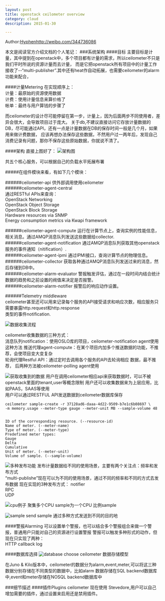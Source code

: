 ```yaml
---
layout: post
title: openstack ceilometer overview  
category: cloud
description: 2015-01-30

---
```


Author:[Hyphen](http://weibo.com/344736086)http://weibo.com/344736086

本文是阅读官方介绍文档的个人笔记：
###系统架构
####目标
主要目标是计量，其中提到在openstack中，多个项目都有计量的需求，所以ceilometer不只是我们平时所说的资源计量而去计量，
而是它把openstack所有项目中的计量工作接收了--“multi-publisher”.其中还有heat作自动拓展，也需要ceilometer的alarm功能来配合，


####计量Metering
在实现顺序上：  
计量：最原始的资源使用数据  
计费：使用计量信息来算价格了  
帐单：最终与用户算钱的步骤了  

而ceilometer的设计尽可能停留在第一步，计量上，因为后面两步不同使用者，差异会很大，会导致项目过于庞大。
关于db,不建议直接访问它存放计量数据的DB，尽可能通过API，还有一点是计量数据在DB的保存时间一般是几个月，如果用来做计费数据，
应该再想办法保存这些数据，不然用户过一两年后，发现自己消费记录有问题，那你不保存这些原始数据，你就说不清了。

####架构
直接上图好了：
![架构图](http://docs.openstack.org/developer/ceilometer/_images/ceilo-arch.png)

共五个核心服务，可以根据自己的负载水平拓展布署  

#####在组件模块来看，有如下几个模块：   

######ceilometer-api  供外部调用使用ceilometer  
######ceilometer-agent-central  
  通过RESTful APIs来查询：    
    OpenStack Networking    
    OpenStack Object Storage    
    OpenStack Block Storage   
    Hardware resources via SNMP   
    Energy consumption metrics via Kwapi framework    
    
######ceilometer-agent-compute  运行在计算节点上，查询实例的性能信息，相关消息。通过AMQP消息队列发送这些数据给collector.  
######ceilometer-agent-notification 通过AMQP消息队列获取其他openstack服务的事件通知（nitification）.  
######ceilometer-agent-ipmi 通过IPMI接口，查询计算节点的物理信息。  
######ceilometer-collector  获取各种通过AMQP消息队列发送过来的消息，然后存储到DB中。    
######ceilometer-alarm-evaluator  警报触发评估，通过在一段时间内结合统计数据的趋势和之前设置的阀值来决定是否报警。    
######ceilometer-alarm-notifier   报警后的响应动作设置。    

######Telemetry middleware  
 ceilometer甚至还可以用来记录每个服务的API接受请求和响应次数，相应服务只需要暴露http.request和http.response   
 类型的事件notification.    

![数据收集流程](http://docs.openstack.org/developer/ceilometer/_images/1-agents.png)

ceilometer收集数据的三种方式：  
消息队列notification：使用OSLO库的项目，ceilometer-notification agent使用这种方法 
推送代理agent-compute：在某个项目内加多个推送数据的功能，不推荐，会使项目变大变复杂  
轮询代理Restful API：通过定时去调用各个服务的API去轮询相应 数据，最不推荐，
后两种方法被ceilometer-polling agent使用




![获取收集到的数据](http://docs.openstack.org/developer/ceilometer/_images/2-accessmodel.png)
用户在调用ceilometer相应api来获取数据时，可以不被openstack里面的tenant,user等概念限制 
用户还可以收集数据来为上层应用，比如PAAS，SAAS等使用  
用户可以通过RESTFUL API发送数据到ceilometer数据库保存     

    ceilometer sample-create -r 37128ad6-daaa-4d22-9509-b7e1c6b08697 \
    -m memory.usage --meter-type gauge --meter-unit MB --sample-volume 48
    

    ID of the corresponding resource. (--resource-id)   
    Name of meter. (--meter-name)
    Type of meter. (--meter-type)
    Predefined meter types:
    Gauge
    Delta
    Cumulative
    Unit of meter. (--meter-unit)
    Volume of sample. (--sample-volume)


![多种发布功能](http://docs.openstack.org/developer/ceilometer/_images/3-Pipeline.png)
发布计量数据给不同的使用场景，主要有两个关注点：频率和发布方式  
“multi-publishe”现在可以为不同的使用场景，通过不同的频率和不同的方式去发布数据
现在实现的3种发布方式： 
notifier    
RPC   
UDP   


![cpu例子](http://docs.openstack.org/developer/ceilometer/_images/4-Transformer.png)
聚集多个CPU sample为一个CPU 比例sample


![sample send](http://docs.openstack.org/developer/ceilometer/_images/5-multi-publish.png)
sample 通过多种方式发送到不同的目的地


####警报Alarming
可以设置单个警报，也可以结合多个警报组合来做一个警报，普通用户只能对自己的资源进行设置警报
警报可以触发多种形式的动作，但现在只实现了两种：  
HTTP callback 
log 


####数据库选择
![database choose](http://docs.openstack.org/developer/ceilometer/_images/6-storagemodel.png)
ceilometer 数据存储模型

在Juno & Kilo版本中，ceilometer的数据分为alarm,event,meter,可以将这三种数据分别存储在不同类型的数据中，比如alarm 数据存储在SQL backend数据库中,event和meter存储在NOSQL backend数据库中

###细节描述
####插件Plugins
ceilometer 现在使用 Stevedore,用户可以自己增加需要的插件，通过设置来启用还是禁用插件。






